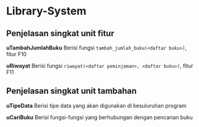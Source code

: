 # Library-System

## Penjelasan singkat unit fitur
**uTambahJumlahBuku**
Berisi fungsi `tambah_jumlah_buku(<daftar buku>)`, fitur F10

**uRiwayat**
Berisi fungsi `riwayat(<daftar peminjaman>, <daftar buku>)`, fitur F11


## Penjelasan singkat unit tambahan
**uTipeData**
Berisi tipe data yang akan digunakan di kesuluruhan program

**uCariBuku**
Berisi fungsi-fungsi yang berhubungan dengan pencarian buku
